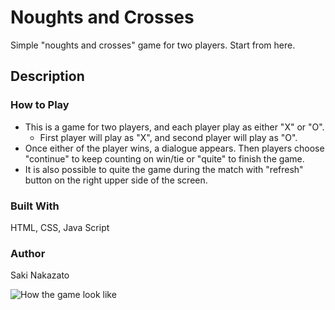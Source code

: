 # Noughts and Crosses
Simple "noughts and crosses" game for two players.
Start from here.

## Description
### How to Play
- This is a game for two players, and each player play as either "X" or "O".
    - First player will play as "X", and second player will play as "O".
- Once either of the player wins, a dialogue appears. Then players choose "continue" to keep counting on win/tie or "quite" to finish the game.
- It is also possible to quite the game during the match with "refresh" button on the right upper side of the screen.

### Built With
HTML, CSS, Java Script

### Author
Saki Nakazato

![How the game look like](https://user-images.githubusercontent.com/53966860/87853610-7b322900-c946-11ea-95c7-722fb77c6850.png)
